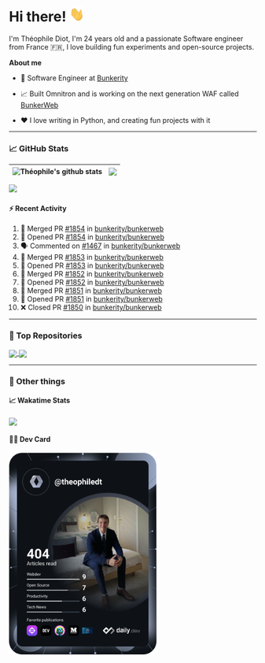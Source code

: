# Hi there! <img src="./wave.gif" width="30px" height="30px" />

I'm Théophile Diot, I'm 24 years old and a passionate Software engineer from France 🇫🇷, I love building fun experiments and open-source projects.

**About me**

- 💼 Software Engineer at [Bunkerity](https://www.bunkerity.com/)

- 📈 Built Omnitron and is working on the next generation WAF called [BunkerWeb](https://www.bunkerweb.io)

- ❤️ I love writing in Python, and creating fun projects with it

---

### 📈 GitHub Stats

| <img align="center" src="https://github-readme-stats.vercel.app/api?username=TheophileDiot&show_icons=true&include_all_commits=true&theme=algolia&hide_border=true&rank_icon=github" alt="Théophile's github stats" /> | <img align="center" src="https://github-readme-stats.vercel.app/api/top-langs/?username=TheophileDiot&layout=compact&theme=algolia&hide_border=true" /> |
| ---------------------------------------------------------------------------------------------------------------------------------------------------------------------------------------------------------------------- | ------------------------------------------------------------------------------------------------------------------------------------------------------- |

![](https://github-readme-activity-graph.vercel.app/graph?username=TheophileDiot&theme=tokyo-night)

#### :zap: Recent Activity

<!--START_SECTION:activity-->
1. 🎉 Merged PR [#1854](https://github.com/bunkerity/bunkerweb/pull/1854) in [bunkerity/bunkerweb](https://github.com/bunkerity/bunkerweb)
2. 💪 Opened PR [#1854](https://github.com/bunkerity/bunkerweb/pull/1854) in [bunkerity/bunkerweb](https://github.com/bunkerity/bunkerweb)
3. 🗣 Commented on [#1467](https://github.com/bunkerity/bunkerweb/issues/1467#issuecomment-2566641837) in [bunkerity/bunkerweb](https://github.com/bunkerity/bunkerweb)
4. 🎉 Merged PR [#1853](https://github.com/bunkerity/bunkerweb/pull/1853) in [bunkerity/bunkerweb](https://github.com/bunkerity/bunkerweb)
5. 💪 Opened PR [#1853](https://github.com/bunkerity/bunkerweb/pull/1853) in [bunkerity/bunkerweb](https://github.com/bunkerity/bunkerweb)
6. 🎉 Merged PR [#1852](https://github.com/bunkerity/bunkerweb/pull/1852) in [bunkerity/bunkerweb](https://github.com/bunkerity/bunkerweb)
7. 💪 Opened PR [#1852](https://github.com/bunkerity/bunkerweb/pull/1852) in [bunkerity/bunkerweb](https://github.com/bunkerity/bunkerweb)
8. 🎉 Merged PR [#1851](https://github.com/bunkerity/bunkerweb/pull/1851) in [bunkerity/bunkerweb](https://github.com/bunkerity/bunkerweb)
9. 💪 Opened PR [#1851](https://github.com/bunkerity/bunkerweb/pull/1851) in [bunkerity/bunkerweb](https://github.com/bunkerity/bunkerweb)
10. ❌ Closed PR [#1850](https://github.com/bunkerity/bunkerweb/pull/1850) in [bunkerity/bunkerweb](https://github.com/bunkerity/bunkerweb)
<!--END_SECTION:activity-->

---

### 🔧 Top Repositories

<a href="https://github.com/bunkerity/bunkerweb">
  <img align="center" src="https://github-readme-stats.vercel.app/api/pin/?username=Bunkerity&repo=bunkerweb&theme=algolia" />
</a>
<a href="https://github.com/TheophileDiot/Omnitron">
  <img align="center" src="https://github-readme-stats.vercel.app/api/pin/?username=TheophileDiot&repo=Omnitron&theme=algolia" />
</a>

---

### 🎉 Other things

#### 📈 Wakatime Stats

<a href="https://wakatime.com/@theophile_bunkerity">
  <img align="center" src="https://github-readme-stats.vercel.app/api/wakatime?username=3aa5ce41-c253-43d9-8441-a721e446a45f&layout=compact&theme=algolia" />
</a>

#### 👨‍💻 Dev Card

<a href="https://app.daily.dev/TheophileDt">
  <img src="./devcard.svg" width="300" alt="Théophile Diot's Dev Card"/>
</a>

